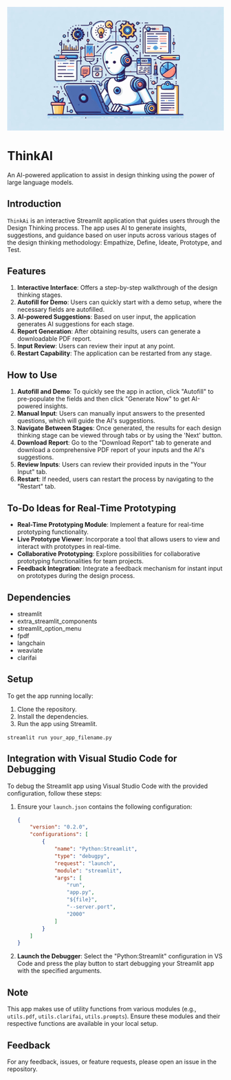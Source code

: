 
![ThinkAi](image.jpeg)

# ThinkAI
An AI-powered application to assist in design thinking using the power of large language models.

## Introduction

`ThinkAi` is an interactive Streamlit application that guides users through the Design Thinking process. The app uses AI to generate insights, suggestions, and guidance based on user inputs across various stages of the design thinking methodology: Empathize, Define, Ideate, Prototype, and Test.

## Features

1. **Interactive Interface**: Offers a step-by-step walkthrough of the design thinking stages.
2. **Autofill for Demo**: Users can quickly start with a demo setup, where the necessary fields are autofilled.
3. **AI-powered Suggestions**: Based on user input, the application generates AI suggestions for each stage.
4. **Report Generation**: After obtaining results, users can generate a downloadable PDF report.
5. **Input Review**: Users can review their input at any point.
6. **Restart Capability**: The application can be restarted from any stage.

## How to Use

1. **Autofill and Demo**: To quickly see the app in action, click "Autofill" to pre-populate the fields and then click "Generate Now" to get AI-powered insights.
2. **Manual Input**: Users can manually input answers to the presented questions, which will guide the AI's suggestions.
3. **Navigate Between Stages**: Once generated, the results for each design thinking stage can be viewed through tabs or by using the 'Next' button.
4. **Download Report**: Go to the "Download Report" tab to generate and download a comprehensive PDF report of your inputs and the AI's suggestions.
5. **Review Inputs**: Users can review their provided inputs in the "Your Input" tab.
6. **Restart**: If needed, users can restart the process by navigating to the "Restart" tab.

## To-Do Ideas for Real-Time Prototyping
- **Real-Time Prototyping Module**: Implement a feature for real-time prototyping functionality.
- **Live Prototype Viewer**: Incorporate a tool that allows users to view and interact with prototypes in real-time.
- **Collaborative Prototyping**: Explore possibilities for collaborative prototyping functionalities for team projects.
- **Feedback Integration**: Integrate a feedback mechanism for instant input on prototypes during the design process.

## Dependencies

- streamlit
- extra_streamlit_components
- streamlit_option_menu
- fpdf
- langchain
- weaviate
- clarifai

## Setup

To get the app running locally:

1. Clone the repository.
2. Install the dependencies.
3. Run the app using Streamlit.

`streamlit run your_app_filename.py`

## Integration with Visual Studio Code for Debugging
To debug the Streamlit app using Visual Studio Code with the provided configuration, follow these steps:
1. Ensure your `launch.json` contains the following configuration:
   
   ```json
   {
       "version": "0.2.0",
       "configurations": [
           {
               "name": "Python:Streamlit",
               "type": "debugpy",
               "request": "launch",
               "module": "streamlit",
               "args": [
                   "run",
                   "app.py",
                   "${file}",
                   "--server.port",
                   "2000"
               ]
           }
       ]
   }
   ```

2. **Launch the Debugger**: Select the "Python:Streamlit" configuration in VS Code and press the play button to start debugging your Streamlit app with the specified arguments.


## Note

This app makes use of utility functions from various modules (e.g., `utils.pdf`, `utils.clarifai`, `utils.prompts`). Ensure these modules and their respective functions are available in your local setup.

## Feedback

For any feedback, issues, or feature requests, please open an issue in the repository.


